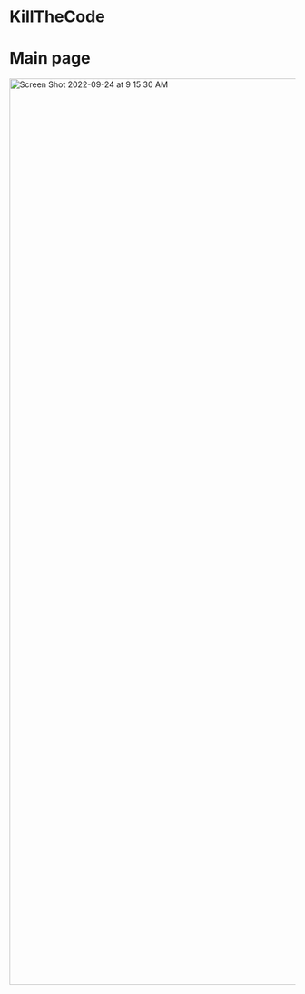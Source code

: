 # KillTheCode

# Main page
<img width="1596" alt="Screen Shot 2022-09-24 at 9 15 30 AM" src="https://user-images.githubusercontent.com/90344204/192105676-797b0b61-913a-4cd4-848d-238a06dd07f1.png">
